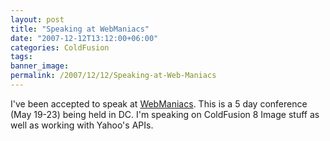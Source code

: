 ```yaml
---
layout: post
title: "Speaking at WebManiacs"
date: "2007-12-12T13:12:00+06:00"
categories: ColdFusion 
tags: 
banner_image: 
permalink: /2007/12/12/Speaking-at-Web-Maniacs
---
```


I've been accepted to speak at <a href="http://www.webmaniacsconference.com/">WebManiacs</a>. This is a 5 day conference (May 19-23) being held in DC. I'm speaking on ColdFusion 8 Image stuff as well as working with Yahoo's APIs.